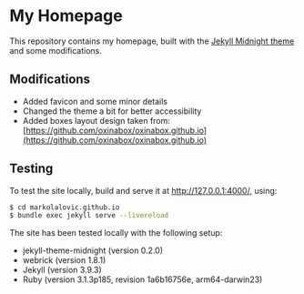 # My Homepage

This repository contains my homepage, built with the [Jekyll Midnight theme](https://github.com/pages-themes/midnight) and some modifications.

## Modifications

* Added favicon and some minor details
* Changed the theme a bit for better accessibility
* Added boxes layout design taken from: [https://github.com/oxinabox/oxinabox.github.io](https://github.com/oxinabox/oxinabox.github.io)

## Testing

To test the site locally, build and serve it at http://127.0.0.1:4000/, using:

```bash
$ cd markolalovic.github.io
$ bundle exec jekyll serve --livereload
```

The site has been tested locally with the following setup:

* jekyll-theme-midnight (version 0.2.0)
* webrick (version 1.8.1)
* Jekyll (version 3.9.3)
* Ruby (version 3.1.3p185, revision 1a6b16756e, arm64-darwin23)
